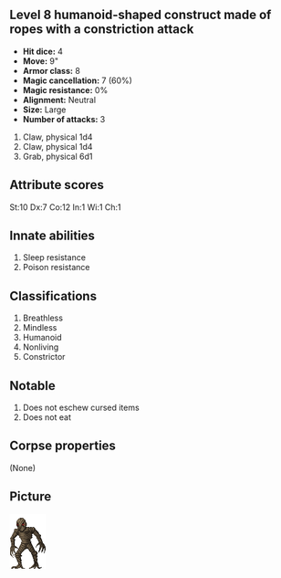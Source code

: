 ## Level 8 humanoid-shaped construct made of ropes with a constriction attack
- **Hit dice:** 4
- **Move:** 9"
- **Armor class:** 8
- **Magic cancellation:** 7 (60%)
- **Magic resistance:** 0%
- **Alignment:** Neutral
- **Size:** Large
- **Number of attacks:** 3
1. Claw, physical 1d4
2. Claw, physical 1d4
3. Grab, physical 6d1
## Attribute scores
St:10 Dx:7 Co:12 In:1 Wi:1 Ch:1
## Innate abilities
1. Sleep resistance
2. Poison resistance
## Classifications
1. Breathless
2. Mindless
3. Humanoid
4. Nonliving
5. Constrictor
## Notable
1. Does not eschew cursed items
2. Does not eat
## Corpse properties
(None)
## Picture
![Rope golem](https://github.com/hyvanmielenpelit/GnollHackTileSet/blob/main/Monsters/rope_golem/rope_golem.png)
